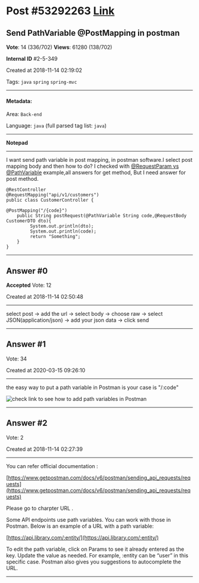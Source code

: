 
# Post \#53292263 [Link](https://stackoverflow.com/questions/53292263/)

## Send PathVariable @PostMapping in postman

**Vote**: 14 (336/702) **Views**: 61280 (138/702) 

**Internal ID** \#2-5-349

Created at 2018-11-14 02:19:02

Tags: `java` `spring` `spring-mvc`

----------

#### Metadata:

Area: `Back-end`

Language: `java` (full parsed tag list: `java`)

----------

**Notepad**


----------

I want send path variable in post mapping, in postman software.I select post mapping body and then how to do? I checked with [@RequestParam vs @PathVariable](https://stackoverflow.com/questions/13715811/requestparam-vs-pathvariable) example,all answers for get method, But I need answer for post method.

```
@RestController
@RequestMapping("api/v1/customers") 
public class CustomerController {

@PostMapping("/{code}")
    public String postRequest(@PathVariable String code,@RequestBody CustomerDTO dto){
         System.out.println(dto);
         System.out.println(code);
         return "Something";
    }
}
```



----------
        
## Answer \#0

**Accepted** Vote: 12

Created at 2018-11-14 02:50:48

------------

[](https://i.stack.imgur.com/L7Hly.png)

select post -> add the url -> select body -> choose raw -> select JSON(application/json) -> add your json data -> click send 


------------
    
    
## Answer \#1

 Vote: 34

Created at 2020-03-15 09:26:10

------------

the easy way to put a path variable in Postman is your case is "/:code"

![check link to see how to add path variables in Postman](https://i.stack.imgur.com/1GI9y.png)


------------
    
    
## Answer \#2

 Vote: 2

Created at 2018-11-14 02:27:39

------------

You can refer official documentation :

[https://www.getpostman.com/docs/v6/postman/sending_api_requests/requests](https://www.getpostman.com/docs/v6/postman/sending_api_requests/requests)

Please go to charpter URL .

Some API endpoints use path variables. You can work with those in Postman. Below is an example of a URL with a path variable:

[https://api.library.com/:entity/](https://api.library.com/:entity/)

To edit the path variable, click on Params to see it already entered as the key. Update the value as needed. For example, :entity can be “user” in this specific case. Postman also gives you suggestions to autocomplete the URL.


------------
    
    